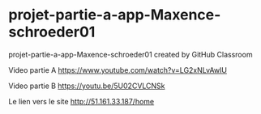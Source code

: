 # projet-partie-a-app-Maxence-schroeder01
projet-partie-a-app-Maxence-schroeder01 created by GitHub Classroom


Video partie A 
https://www.youtube.com/watch?v=LG2xNLvAwIU

Video partie B
https://youtu.be/5U02CVLCNSk

Le lien vers le site 
http://51.161.33.187/home
